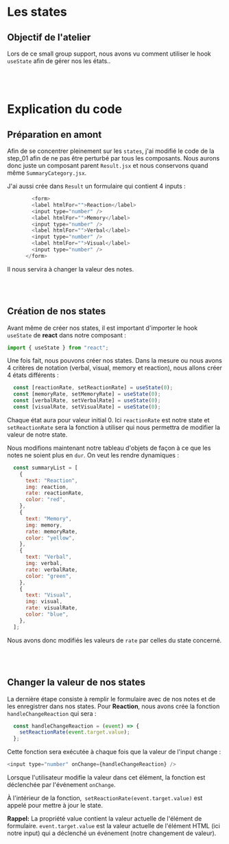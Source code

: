 # Les states

## Objectif de l'atelier
Lors de ce small group support, nous avons vu comment utiliser le hook `useState` afin de gérer nos les états..

<br>
<br>

# Explication du code
## Préparation en amont

Afin de se concentrer pleinement sur les `states`, j'ai modifié le code de la step_01 afin de ne pas être perturbé par tous les composants.
Nous aurons donc juste un composant parent `Result.jsx` et nous conservons quand même `SummaryCategory.jsx`.

J'ai aussi crée dans `Result` un formulaire qui contient 4 inputs :

```js
        <form>
        <label htmlFor="">Reaction</label>
        <input type="number" />
        <label htmlFor="">Memory</label>
        <input type="number" />
        <label htmlFor="">Verbal</label>
        <input type="number" />
        <label htmlFor="">Visual</label>
        <input type="number" />
      </form>
```

Il nous servira à changer la valeur des notes.

<br>
<br>

## Création de nos states

Avant même de créer nos states, il est important d'importer le hook `useState` de **react** dans notre composant :

```js
import { useState } from "react";
```

Une fois fait, nous pouvons créer nos states. Dans la mesure ou nous avons 4 critères de notation (verbal, visual, memory et reaction), nous allons créer 4 états différents :

```js
  const [reactionRate, setReactionRate] = useState(0);
  const [memoryRate, setMemoryRate] = useState(0);
  const [verbalRate, setVerbalRate] = useState(0);
  const [visualRate, setVisualRate] = useState(0);
```

Chaque état aura pour valeur initial 0. Ici `reactionRate` est notre state et `setReactionRate` sera la fonction à utiliser qui nous permettra de modifier la valeur de notre state.

Nous modifions maintenant notre tableau d'objets de façon à ce que les notes ne soient plus en `dur`. On veut les rendre dynamiques :

```js
  const summaryList = [
    {
      text: "Reaction",
      img: reaction,
      rate: reactionRate,
      color: "red",
    },
    {
      text: "Memory",
      img: memory,
      rate: memoryRate,
      color: "yellow",
    },
    {
      text: "Verbal",
      img: verbal,
      rate: verbalRate,
      color: "green",
    },
    {
      text: "Visual",
      img: visual,
      rate: visualRate,
      color: "blue",
    },
  ];
```

Nous avons donc modifiés les valeurs de `rate` par celles du state concerné.

<br>
<br>

## Changer la valeur de nos states

La dernière étape consiste à remplir le formulaire avec de nos notes et de les enregistrer dans nos states.
Pour **Reaction**, nous avons crée la fonction `handleChangeReaction` qui sera :

```js
  const handleChangeReaction = (event) => {
    setReactionRate(event.target.value);
  };
```

Cette fonction sera exécutée à chaque fois que la valeur de l'input change :

```js
<input type="number" onChange={handleChangeReaction} />
```


Lorsque l'utilisateur modifie la valeur dans cet élément, la fonction est déclenchée par l'événement `onChange`. 

À l'intérieur de la fonction,` setReactionRate(event.target.value)` est appelé pour mettre à jour le state. 

**Rappel:** La propriété value contient la valeur actuelle de l'élément de formulaire. `event.target.value` est la valeur actuelle de l'élément HTML (ici notre input) qui a déclenché un événement (notre changement de valeur).
        
